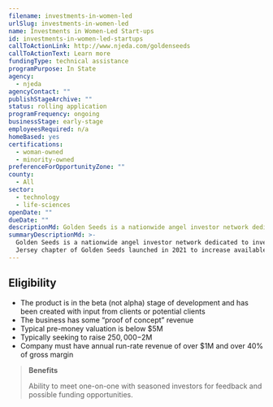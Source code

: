 ```yaml
---
filename: investments-in-women-led
urlSlug: investments-in-women-led
name: Investments in Women-Led Start-ups
id: investments-in-women-led-startups
callToActionLink: http://www.njeda.com/goldenseeds
callToActionText: Learn more
fundingType: technical assistance
programPurpose: In State
agency:
  - njeda
agencyContact: ""
publishStageArchive: ""
status: rolling application
programFrequency: ongoing
businessStage: early-stage
employeesRequired: n/a
homeBased: yes
certifications:
  - woman-owned
  - minority-owned
preferenceForOpportunityZone: ""
county:
  - All
sector:
  - technology
  - life-sciences
openDate: ""
dueDate: ""
descriptionMd: Golden Seeds is a nationwide angel investor network dedicated to investing in women-led startups. The New Jersey chapter of Golden Seeds launched in 2021 to increase available capital for female-led businesses.
summaryDescriptionMd: >-
  Golden Seeds is a nationwide angel investor network dedicated to investing in women-led startups. The New
  Jersey chapter of Golden Seeds launched in 2021 to increase available capital for female-led businesses.
---
```


## Eligibility

- The product is in the beta (not alpha) stage of development and has been created with input from clients or potential clients
- The business has some “proof of concept” revenue
- Typical pre-money valuation is below $5M
- Typically seeking to raise $250,000-$2M
- Company must have annual run-rate revenue of over $1M and over 40% of gross margin

> **Benefits**
>
> Ability to meet one-on-one with seasoned investors for feedback and possible funding opportunities.
